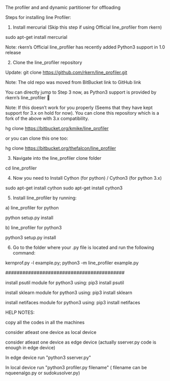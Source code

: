 The profiler and and dynamic partitioner for offloading

Steps for installing line Profiler:

1. Install mercurial (Skip this step if using Official line_profiler from rkern)

sudo apt-get install mercurial



Note: rkern’s Official line_profiler has recently added Python3 support in 1.0 release


2. Clone the line_profiler repository


Update:  git clone https://github.com/rkern/line_profiler.git

Note: The old repo was moved from BitBucket link to GitHub link


You can directly jump to Step 3 now, as Python3 support is provided by rkern’s line_profiler 🙂


Note: If this doesn’t work for you properly (Seems that they have kept support for 3.x on hold for now). You can clone this repository which is a fork of the above with 3.x compatibility.



hg clone https://bitbucket.org/kmike/line_profiler

or you can clone this one too:


hg clone https://bitbucket.org/thefalcon/line_profiler

3. Navigate into the line_profiler clone folder


cd line_profiler

4. Now you need to Install Cython (for python) / Cython3 (for python 3.x)


sudo apt-get install cython
sudo apt-get install cython3


5. Install line_profiler by running:


a) line_profiler for python

python setup.py install


b) line_profiler for python3


python3 setup.py install

6. Go to the folder where your .py file is located and run the following command:


kernprof.py -l example.py; python3 -m line_profiler example.py




##########################################

install psutil module for python3 using: pip3 install psutil

install sklearn module for python3 using: pip3 install sklearn

install netifaces module for python3 using: pip3 install netifaces

HELP NOTES:

copy all the codes in all the machines 

consider  atleast one device as local device

consider  atleast one device as edge device (actually sserver.py code is enough in edge device) 

In edge device run "python3 sserver.py"

In local device run "python3 profiler.py filename" ( filename can be nqueenalgo.py or sudokusolver.py)


